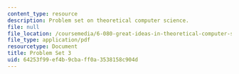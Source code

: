 ```yaml
---
content_type: resource
description: Problem set on theoretical computer science.
file: null
file_location: /coursemedia/6-080-great-ideas-in-theoretical-computer-science-spring-2008/64253f99ef4b9cbaff0a3538158c904d_ps3.pdf
file_type: application/pdf
resourcetype: Document
title: Problem Set 3
uid: 64253f99-ef4b-9cba-ff0a-3538158c904d
---
```

